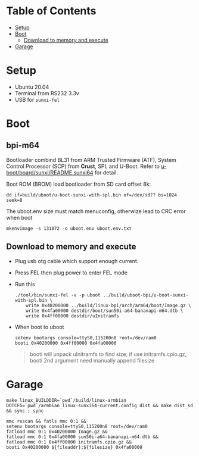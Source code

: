 # Table of Contents <!-- omit in toc -->
- [Setup](#setup)
- [Boot](#boot)
	- [Download to memory and execute](#download-to-memory-and-execute)
- [Garage](#garage)


<!-- grouping links -->

# Setup
- Ubuntu 20.04
- Terminal from RS232 3.3v
- USB for `sunxi-fel`

# Boot

## bpi-m64
Bootloader combind BL31 from ARM Trusted Firmware (ATF), System Control Processor (SCP) from **Crust**, SPL and U-Boot. Refer to [u-boot/board/sunxi/README.sunxi64](../uboot/board/sunxi/README.sunxi64) for detail.

Boot ROM (BROM) load bootloader from SD card offset 8k:

    dd if=build/uboot/u-boot-sunxi-with-spl.bin of=/dev/sd?? bs=1024 seek=8

The uboot.env size must match menuconfig, otherwize lead to CRC error when boot

    mkenvimage -s 131072 -o uboot.env uboot.env.txt

## Download to memory and execute

- Plug usb otg cable which support enough current.
- Press FEL then plug power to enter FEL mode
- Run this

	  ./tool/bin/sunxi-fel -v -p uboot ../build/uboot-bpi/u-boot-sunxi-with-spl.bin \
	      write 0x40200000 ../build/linux-bpi/arch/arm64/boot/Image.gz \
	      write 0x4fa00000 destdir/boot/sun50i-a64-bananapi-m64.dtb \
	      write 0x4ff00000 destdir/uInitramfs

- When boot to uboot

      setenv bootargs console=ttyS0,115200n8 root=/dev/ram0
	  booti 0x40200000 0x4ff00000 0x4fa00000

	> booti will unpack uInitramfs to find size; if use initramfs.cpio.gz, booti 2nd argument need manually append filesize

# Garage

```
make linux_BUILDDIR=`pwd`/build/linux-armbian DOTCFG=`pwd`/armbian_linux-sunxi64-current.config dist && make dist_sd && sync ; sync
```


```
mmc rescan && fatls mmc 0:1 &&
setenv bootargs console=ttyS0,115200n8 root=/dev/ram0
fatload mmc 0:1 0x40200000 Image.gz &&
fatload mmc 0:1 0x4fa00000 sun50i-a64-bananapi-m64.dtb &&
fatload mmc 0:1 0x4ff00000 initramfs.cpio.gz &&
booti 0x40200000 ${fileaddr}:${filesize} 0x4fa00000
```